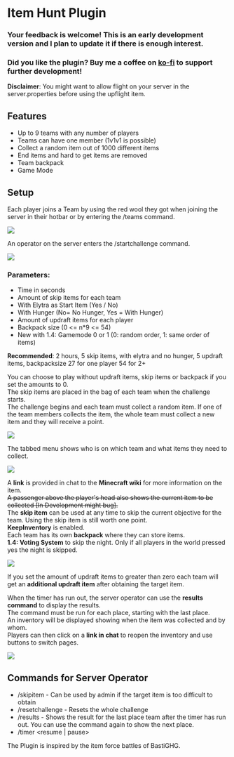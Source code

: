 # Item Hunt Plugin

### Your feedback is welcome! This is an early development version and I plan to update it if there is enough interest.

### Did you like the plugin? Buy me a coffee on [ko-fi](https://ko-fi.com/weiti) to support further development!

**Disclaimer**: You might want to allow flight on your server in the server.properties before using the upflight item.

## Features
- Up to 9 teams with any number of players
- Teams can have one member (1v1v1 is possible)
- Collect a random item out of 1000 different items
- End items and hard to get items are removed
- Team backpack
- Game Mode

## Setup
Each player joins a Team by using the red wool they got when joining the server in their hotbar or by entering the /teams command.

![](https://i.imgur.com/9XBPX4A.png)

An operator on the server enters the /startchallenge command.

![](https://i.imgur.com/dEfGnsO.png)

### Parameters:
- Time in seconds
- Amount of skip items for each team
- With Elytra as Start Item (Yes / No)
- With Hunger (No= No Hunger, Yes = With Hunger)
- Amount of updraft items for each player
- Backpack size (0 <= n*9 <= 54)
- New with 1.4: Gamemode 0 or 1 (0: random order, 1: same order of items)

**Recommended**: 2 hours, 5 skip items, with elytra and no hunger, 5 updraft items, backpacksize 27 for one player 54 for 2+

You can choose to play without updraft items, skip items or backpack if you set the amounts to 0.  
The skip items are placed in the bag of each team when the challenge starts.  
The challenge begins and each team must collect a random item. If one of the team members collects the item, the whole team must collect a new item and they will receive a point.  

![](https://i.imgur.com/dEfGnsO.png)

The tabbed menu shows who is on which team and what items they need to collect.


![](https://i.imgur.com/t0aDeyy.png)

A **link** is provided in chat to the **Minecraft wiki** for more information on the item.  
~~A passenger above the player's head also shows the current item to be collected [In Development might bug].~~  
The **skip item** can be used at any time to skip the current objective for the team. Using the skip item is still worth one point.  
**KeepInventory** is enabled.  
Each team has its own **backpack** where they can store items.  
**1.4: Voting System** to skip the night. Only if all players in the world pressed yes the night is skipped.

![](https://i.imgur.com/S21SYVw.png)

If you set the amount of updraft items to greater than zero each team will get an **additional updraft item** after obtaining the target item.

When the timer has run out, the server operator can use the **results command** to display the results.  
The command must be run for each place, starting with the last place.  
An inventory will be displayed showing when the item was collected and by whom.  
Players can then click on a **link in chat** to reopen the inventory and use buttons to switch pages.  

![](https://i.imgur.com/73318Vl.png)

## Commands for Server Operator
- /skipitem <targetplayer> - Can be used by admin if the target item is too difficult to obtain
- /resetchallenge - Resets the whole challenge
- /results - Shows the result for the last place team after the timer has run out. You can use the command again to show the next place.
- /timer <resume | pause>

The Plugin is inspired by the item force battles of BastiGHG.
